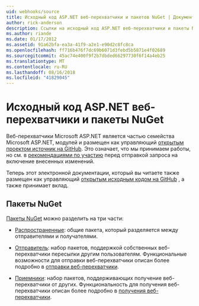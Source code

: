 ```yaml
---
uid: webhooks/source
title: Исходный код ASP.NET веб-перехватчики и пакетов NuGet | Документация Майкрософт
author: rick-anderson
description: Ссылки на исходный код ASP.NET веб-перехватчики и пакеты NuGet
ms.author: riande
ms.date: 01/17/2012
ms.assetid: 91a62bfa-ea3a-41f9-a2e1-e90d2c8fc8ca
ms.openlocfilehash: ff716b476f7dc69b6071d3febd5b5871e4f02689
ms.sourcegitcommit: 45ac74e400f9f2b7dbded66297730f6f14a4eb25
ms.translationtype: MT
ms.contentlocale: ru-RU
ms.lasthandoff: 08/16/2018
ms.locfileid: "41829045"
---
```

# <a name="aspnet-webhooks-source-code-and-nuget-packages"></a>Исходный код ASP.NET веб-перехватчики и пакеты NuGet

Веб-перехватчики Microsoft ASP.NET является частью семейства Microsoft ASP.NET, модулей и размещен как управляющий [открытым проектом источник на GitHub](https://github.com/aspnet/WebHooks). Это означает, что мы принимаем работы, но см. в [рекомендациями по участию](https://github.com/aspnet/Home/blob/master/CONTRIBUTING.md) перед отправкой запроса на включение внесенных изменений.

Теперь этот электронной документации, который вы читаете также размещен как управляющий [открытым исходным кодом на GitHub](http://docs.asp.net/en/latest/contribute/style-guide.html#style-guide) , а также принимает вклад.

## <a name="nuget-packages"></a>Пакеты NuGet

[Пакеты NuGet](https://nuget.org/packages?q=Microsoft.AspNet.WebHooks) можно разделить на три части:

* [Распространенные](https://www.nuget.org/packages?q=Microsoft.AspNet.WebHooks.Common): общие пакета, который разделяется между отправителями и получателями.

* [Отправитель](https://www.nuget.org/packages?q=Microsoft.AspNet.WebHooks.Custom): набор пакетов, поддержкой собственных веб-перехватчики пересылки другим пользователям. Функциональные возможности для отправки веб-перехватчики описан более подробно в [отправки веб-перехватчики](sending/index.md).

* [Приемники](https://www.nuget.org/packages?q=Microsoft.AspNet.WebHooks.Receivers): набор пакетов, поддерживающих получение веб-перехватчики от других. Функциональность для получения веб-перехватчики описан более подробно в [получения веб-перехватчики](receiving/index.md).
